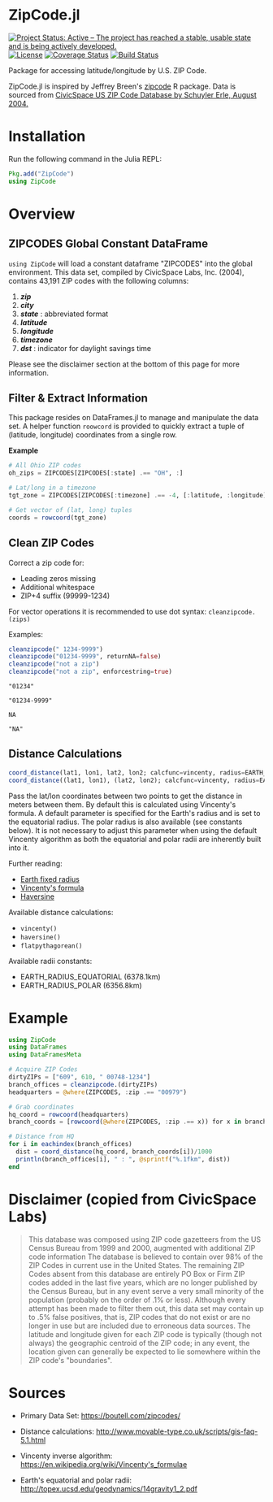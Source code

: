 # ZipCode.jl

[![Project Status: Active – The project has reached a stable, usable state and is being actively developed.](http://www.repostatus.org/badges/latest/active.svg)](http://www.repostatus.org/#active)
[![License](http://img.shields.io/badge/license-MIT-brightgreen.svg?style=flat)](LICENSE.md)
[![Coverage Status](https://coveralls.io/repos/github/equinetic/ZipCode.jl/badge.svg?branch=master)](https://coveralls.io/github/equinetic/ZipCode.jl?branch=master)
[![Build Status](https://travis-ci.org/equinetic/ZipCode.jl.svg?branch=master)](https://travis-ci.org/equinetic/ZipCode.jl)

Package for accessing latitude/longitude by U.S. ZIP Code.

ZipCode.jl is inspired by Jeffrey Breen's [zipcode](https://cran.r-project.org/web/packages/zipcode/zipcode.pdf) R package.
Data is sourced from [CivicSpace US ZIP Code Database by Schuyler Erle, August 2004.](https://boutell.com/zipcodes/)

# Installation

Run the following command in the Julia REPL:

```Julia
Pkg.add("ZipCode")
using ZipCode
```


# Overview

## ZIPCODES Global Constant DataFrame

`using ZipCode` will load a constant dataframe "ZIPCODES" into the global environment. This
data set, compiled by CivicSpace Labs, Inc. (2004), contains 43,191 ZIP codes with the following
columns:
1. ***zip***
2. ***city***
3. ***state*** : abbreviated format
4. ***latitude***
5. ***longitude***
6. ***timezone***
7. ***dst*** : indicator for daylight savings time

Please see the disclaimer section at the bottom of this page for more information.

## Filter & Extract Information

This package resides on DataFrames.jl to manage and manipulate the data set. A helper
function `roowcord` is provided to quickly extract a tuple of (latitude, longitude)
coordinates from a single row.

**Example**

```julia
# All Ohio ZIP codes
oh_zips = ZIPCODES[ZIPCODES[:state] .== "OH", :]

# Lat/long in a timezone
tgt_zone = ZIPCODES[ZIPCODES[:timezone] .== -4, [:latitude, :longitude]]

# Get vector of (lat, long) tuples
coords = rowcoord(tgt_zone)
```


## Clean ZIP Codes

Correct a zip code for:
  * Leading zeros missing
  * Additional whitespace
  * ZIP+4 suffix (99999-1234)

For vector operations it is recommended to use dot syntax: `cleanzipcode.(zips)`

Examples:
  ```julia
  cleanzipcode(" 1234-9999")
  cleanzipcode("01234-9999", returnNA=false)
  cleanzipcode("not a zip")
  cleanzipcode("not a zip", enforcestring=true)
  ```

  `"01234"`

  `"01234-9999"`

  `NA`

  `"NA"`

## Distance Calculations
```julia
coord_distance(lat1, lon1, lat2, lon2; calcfunc=vincenty, radius=EARTH_RADIUS_EQUATORIAL)
coord_distance((lat1, lon1), (lat2, lon2); calcfunc=vincenty, radius=EARTH_RADIUS_EQUATORIAL)
```

Pass the lat/lon coordinates between two points to get the distance
in meters between them. By default this is calculated using Vincenty's formula. A default parameter is specified for the Earth's radius and is set to the equatorial radius. The polar radius is also available (see constants below). It is not necessary to adjust this parameter when using the default Vincenty algorithm as both the equatorial and polar radii are inherently built into it.

Further reading:
* [Earth fixed radius](https://en.wikipedia.org/wiki/Earth_radius#Fixed_radius)
* [Vincenty's formula](https://en.wikipedia.org/wiki/Vincenty's_formulae)
* [Haversine](https://en.wikipedia.org/wiki/Haversine_formula)


Available distance calculations:

* `vincenty()`
* `haversine()`
* `flatpythagorean()`

Available radii constants:

* EARTH_RADIUS_EQUATORIAL (6378.1km)
* EARTH_RADIUS_POLAR (6356.8km)

# Example

```julia
using ZipCode
using DataFrames
using DataFramesMeta

# Acquire ZIP Codes
dirtyZIPs = ["609", 610, " 00748-1234"]
branch_offices = cleanzipcode.(dirtyZIPs)
headquarters = @where(ZIPCODES, :zip .== "00979")

# Grab coordinates
hq_coord = rowcoord(headquarters)
branch_coords = [rowcoord(@where(ZIPCODES, :zip .== x)) for x in branch_offices]

# Distance from HQ
for i in eachindex(branch_offices)
  dist = coord_distance(hq_coord, branch_coords[i])/1000
  println(branch_offices[i], " : ", @sprintf("%.1fkm", dist))
end
```

# Disclaimer (copied from CivicSpace Labs)

>  This database was composed using ZIP code gazetteers from the US Census Bureau from 1999 and 2000, augmented with additional ZIP code information The database is believed to contain over 98% of the ZIP Codes in current use in the United States. The remaining ZIP Codes absent from this database are entirely PO Box or Firm ZIP codes added in the last five years, which are no longer published by the Census Bureau, but in any event serve a very small minority of the population (probably on the order of .1% or less). Although every attempt has been made to filter them out, this data set may contain up to .5% false positives, that is, ZIP codes that do not exist or are no longer in use but are included due to erroneous data sources. The latitude and longitude given for each ZIP code is typically (though not always) the geographic centroid of the ZIP code; in any event, the location given can generally be expected to lie somewhere within the ZIP code's "boundaries".

# Sources

* Primary Data Set: https://boutell.com/zipcodes/

* Distance calculations: http://www.movable-type.co.uk/scripts/gis-faq-5.1.html

* Vincenty inverse algorithm: https://en.wikipedia.org/wiki/Vincenty's_formulae

* Earth's equatorial and polar radii: http://topex.ucsd.edu/geodynamics/14gravity1_2.pdf
